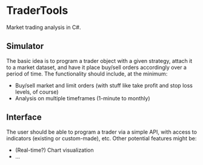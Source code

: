 # TraderTools
Market trading analysis in C#.

## Simulator
The basic idea is to program a trader object with a given strategy, attach it to a market dataset, and have it place buy/sell
orders accordingly over a period of time. The functionality should include, at the minimum:

* Buy/sell market and limit orders (with stuff like take profit and stop loss levels, of course)
* Analysis on multiple timeframes (1-minute to monthly)

## Interface
The user should be able to program a trader via a simple API, with access to indicators (existing or custom-made), etc. Other
potential features might be:

* (Real-time?) Chart visualization
* ...